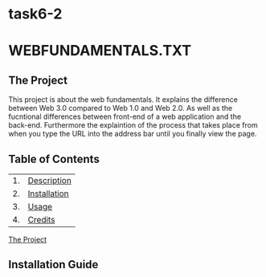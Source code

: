 # task6-2
# WEBFUNDAMENTALS.TXT

<a name="proj"></a>
## The Project

This project is about the web fundamentals. 
It explains the difference between Web 3.0 compared to Web 1.0 and Web 2.0.
As well as the fucntional differences between front-end of a web application and the back-end.
Furthermore the explaintion of the process that takes place from when you type the URL into the address bar until you finally view the page. 


## Table of Contents

|      |      |
|------|------|
|1.     |[Description](#proj)|
|2.     |[Installation](#insta)|
|3.     |[Usage](#use)|
|4.     |[Credits](#cred)|

[The Project](#The-Project)

<a name="insta"></a>
## Installation Guide
<a name="use"></a>
<a name="cred"></a>
